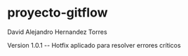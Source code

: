 # proyecto-gitflow

David Alejandro Hernandez Torres

Version 1.0.1 -- Hotfix aplicado para resolver errores críticos